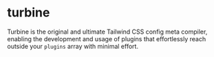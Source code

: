 # turbine
Turbine is the original and ultimate Tailwind CSS config meta compiler, enabling the development and usage of plugins that effortlessly reach outside your `plugins` array with minimal effort.
